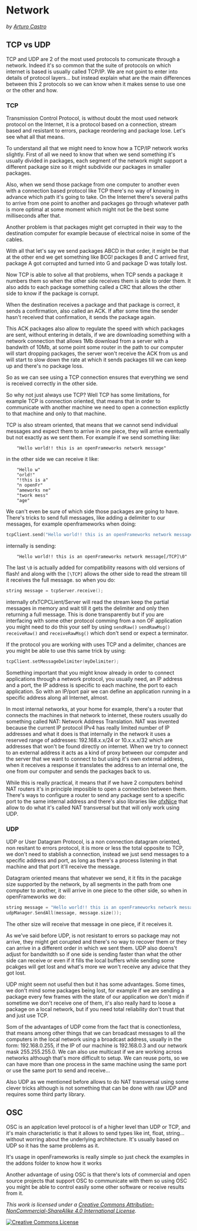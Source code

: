 # Network


*by [Arturo Castro](http://arturocastro.net)*


## TCP vs UDP

TCP and UDP are 2 of the most used protocols to comunicate through a network. Indeed it's so common that the suite of protocols on which internet is based is usually called TCP/IP. We are not goint to enter into details of protocol layers... but instead explain what are the main differences between this 2 protocols so we can know when it makes sense to use one or the other and how.

### TCP

Transmission Control Protocol, is without doubt the most used network protocol on the Internet, it is a protocol based on a connection, stream based and resistant to errors, package reordering and package lose. Let's see what all that means.

To understand all that we might need to know how a TCP/IP network works slightly. First of all we need to know that when we send something it's usually divided in packages, each segment of the network might support a different package size so it might subdivide our packages in smaller packages.

Also, when we send those package from one computer to another even with a connection based protocol like TCP there's no way of knowing in advance which path it's going to take. On the Internet there's several paths to arrive from one point to another and packages go through whatever path is more optimal at some moment which might not be the best some milliseconds after that.

Another problem is that packages might get corrupted in their way to the destination computer for example because of electrical noise in some of the cables.

With all that let's say we send packages ABCD in that order, it might be that at the other end we get something like BCG! packages B and C arrived first, package A got corrupted and turned into G and package D was totally lost.

Now TCP is able to solve all that problems, when TCP sends a package it numbers them so when the other side receives them is able to order them. It also adds to each package something called a CRC that allows the other side to know if the package is corrupt.

When the destination receives a package and that package is correct, it sends a confirmation, also called an ACK. If after some time the sender hasn't received that confirmation, it sends the package again.

This ACK packages also allow to regulate the speed with which packages are sent, without entering in details, if we are downloading something with a network connection that allows 1Mb download from a server with a bandwith of 10Mb, at some point some router in the path to our computer will start dropping packages, the server won't receive the ACK from us and will start to slow down the rate at which it sends packages till we can keep up and there's no package loss.

So as we can see using a TCP connection ensures that everything we send is received correctly in the other side.

So why not just always use TCP?  Well TCP has some limitations, for example TCP is connection oriented, that means that in order to communicate with another machine we need to open a connection explictly to that machine and only to that machine.

TCP is also stream oriented, that means that we cannot send individual messages and expect them to arrive in one piece, they will arrive eventually but not exactly as we sent them. For example if we send something like:

        "Hello world!! this is an openFrameworks network message"
        
in the other side we can receive it like:

        "Hello w"
        "orld!"
        "!this is a"
        "n openFr"
        "ameworks ne"
        "twork mess"
        "age"
        
We can't even be sure of which side those packages are going to have. There's tricks to send full messages, like adding a delimiter to our messages, for example openframeworks when doing:

```cpp
tcpClient.send("Hello world!! this is an openFrameworks network message");
```

internally is sending:

        "Hello world!! this is an openFrameworks network message[/TCP]\0"
        
The last `\0` is actually added for compatibility reasons with old versions of flash! and along with the `[\TCP]` allows the other side to read the stream till it receives the full message. so when you do:

```cpp
string message = tcpServer.receive();
```

internally ofxTCPCLient/Server will read the stream keep the partial messages in memory and wait till it gets the delimiter and only then returning a full message. This is done transparently but if you are interfacing with some other protocol comming from a non OF application you might need to do this your self by using `sendRaw()` `sendRawMsg()` `receiveRaw()` and `receiveRawMsg()` which don't send or expect a terminator.

If the protocol you are working with uses TCP and a delimiter, chances are you might be able to use this same trick by using:

```cpp
tcpClient.setMessageDelimiter(myDelimiter);
```


Something important that you might know already in order to connect applications through a network protocol, you usually need, an IP address and a port, the IP address is specific to each machine, the port to each application. So with an IP/port pair we can define an application running in a specific address along all Internet, almost.

In most internal networks, at your home for example, there's a router that connects the machines in that network to internet, these routers usually do something called NAT: Network Address Translation. NAT was invented because the current IP protocol IPv4 has really limited number of IP addresses and what it does is that internally in the network it uses a reserved range of addresses: 192.168.x.x/24 or 10.x.x.x/32 which are addresses that won't be found directly on internet. When we try to connect to an external address it acts as a kind of proxy between our computer and the server that we want to connect to but using it's own external address, when it receives a response it translates the address to an internal one, the one from our computer and sends the packages back to us.

While this is really practical, it means that if we have 2 computers behind NAT routers it's in principle imposible to open a connection between them. There's ways to configure a router to send any package sent to a specific port to the same internal address and there's also libraries like [ofxNice](https://github.com/arturoc/ofxNice) that allow to do what it's called NAT transversal but that will only work using UDP.

### UDP

UDP or User Datagram Protocol, is a non connection datagram oriented, non resitant to errors protocol, it is more or less the total opposite to TCP, we don't need to stablish a connection, instead we just send messages to a specific address and port, as long as there's a process listening in that machine and that port it'll receive the message.

Datagram oriented means that whatever we send, it it fits in the pacakge size supported by the network, by all segments in the path from one computer to another, it will arrive in one piece to the other side, so when in openFrameworks we do:

```cpp
string message = "Hello world!! this is an openFrameworks network message";
udpManager.SendAll(message, message.size());
```

The other size will receive that message in one piece, if it receives it.

As we've said before UDP, is not resistant to errors so package may not arrive, they might get corupted and there's no way to recover them or they can arrive in a different order in which we sent them. UDP also doens't adjust for bandwitdth so if one side is sending faster than what the other side can receive or even if it fills the local buffers while sending some pcakges will get lost and what's more we won't receive any advice that they got lost.

UDP might seem not useful then but it has some advantages. Some times, we don't mind some packages being lost, for example if we are sending a package every few frames with the state of our application we don't midn if sometime we don't receive one of them, it's also really hard to loose a package on a local network, but if you need total reliability don't trust that and just use TCP.

Som of the advantages of UDP come from the fact that is conectionless, that means among other things that we can broadcast messages to all the computers in the local network using a broadcast address, usually in the form: 192.168.0.255, if the IP of our machine is 192.168.0.3 and our network mask 255.255.255.0. We can also use multicast if we are working across networks although that's more difficult to setup. We can reuse ports, so we can have more than one process in the same machine using the same port or use the same port to send and receive...

Also UDP as we mentioned before allows to do NAT transversal using some clever tricks although is not something that can be done with raw UDP and requires some third party library.


## OSC

OSC is an applcation level protocol is of a higher level than UDP or TCP, and it's main characteristic is that it allows to send types like int, float, string... without worring about the underlying architecture. It's usually based on UDP so it has the same problems as it.

It's usage in openFrameworks is really simple so just check the examples in the addons folder to know how it works

Another advantage of using OSC is that there's lots of commercial and open source projects that support OSC to communicate with them so using OSC you might be able to control easily some other software or receive results from it.


*This work is licensed under a <a rel="license" href="http://creativecommons.org/licenses/by-nc-sa/4.0/deed.en_US">Creative Commons Attribution-NonCommercial-ShareAlike 4.0 International License</a>.*

<a rel="license" href="http://creativecommons.org/licenses/by-nc-sa/4.0/deed.en_US"><img alt="Creative Commons License" style="border-width:0" src="http://i.creativecommons.org/l/by-nc-sa/4.0/88x31.png" /></a>
